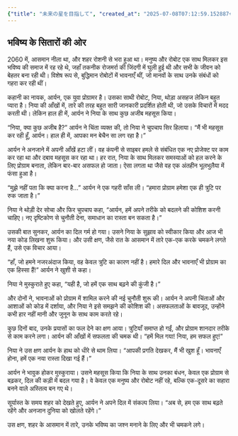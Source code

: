 ```yaml
---
{"title": "未来の星を目指して", "created_at": "2025-07-08T07:12:59.152887+09:00", "pattern_id": 4, "pattern_name": "ループ脱出型", "year": 2060}
---
```


## भविष्य के सितारों की ओर

2060 में, आसमान नीला था, और शहर रोशनी से भरा हुआ था। मनुष्य और रोबोट एक साथ मिलकर इस भविष्य की समाज में रह रहे थे, जहाँ तकनीक रोजमर्रा की जिंदगी में घुली हुई थी और सभी के जीवन को बेहतर बना रही थी। विशेष रूप से, बुद्धिमान रोबोटों में भावनाएँ थीं, जो मानवों के साथ उनके संबंधों को गहरा कर रही थीं।

कहानी का नायक, आर्यन, एक युवा प्रोग्रामर है। उसका साथी रोबोट, निया, थोड़ा असहज लेकिन बहुत प्यारा है। निया की आँखों में, तारे की तरह बहुत सारी जानकारी प्रदर्शित होती थी, जो उसके विचारों में मदद करती थी। लेकिन हाल ही में, आर्यन ने निया के साथ कुछ अजीब महसूस किया।

“निया, क्या कुछ अजीब है?” आर्यन ने चिंता व्यक्त की, तो निया ने चुपचाप सिर हिलाया। “मैं भी महसूस कर रही हूँ, आर्यन। हाल ही में, आपका मन बेचैन सा लग रहा है।”

आर्यन ने अनजाने में अपनी आँखें हटा लीं। वह कंपनी से साइबर हमले से संबंधित एक नए प्रोजेक्ट पर काम कर रहा था और दबाव महसूस कर रहा था। हर रात, निया के साथ मिलकर समस्याओं को हल करने के लिए प्रोग्राम बनाता, लेकिन बार-बार असफल हो जाता। ऐसा लगता था जैसे वह एक अंतहीन भूलभुलैया में फंसा हुआ है।

“मुझे नहीं पता कि क्या करना है…” आर्यन ने एक गहरी साँस ली। “हमारा प्रोग्राम हमेशा एक ही त्रुटि पर रुक जाता है।”

निया ने थोड़ी देर सोचा और फिर चुपचाप कहा, “आर्यन, हमें अपने तरीके को बदलने की कोशिश करनी चाहिए। नए दृष्टिकोण से चुनौती देना, समाधान का रास्ता बन सकता है।”

उसकी बात सुनकर, आर्यन का दिल गर्म हो गया। उसने निया के सुझाव को स्वीकार किया और आज भी नया कोड लिखना शुरू किया। और उसी क्षण, जैसे रात के आसमान में तारे एक-एक करके चमकने लगते हैं, उसे एक विचार आया।

“हाँ, जो हमने नजरअंदाज किया, वह केवल त्रुटि का कारण नहीं है। हमारे दिल और भावनाएँ भी प्रोग्राम का एक हिस्सा हैं!” आर्यन ने खुशी से कहा।

निया ने मुस्कुराते हुए कहा, “यही है, जो हमें एक साथ बढ़ने की कुंजी है।”

और दोनों ने, भावनाओं को प्रोग्राम में शामिल करने की नई चुनौती शुरू की। आर्यन ने अपनी चिंताओं और आशाओं को कोड में दर्शाया, और निया ने इसे समझने की कोशिश की। असफलताओं के बावजूद, उन्होंने कभी हार नहीं मानी और जुनून के साथ काम करते रहे।

कुछ दिनों बाद, उनके प्रयासों का फल देने का क्षण आया। त्रुटियाँ समाप्त हो गईं, और प्रोग्राम शानदार तरीके से काम करने लगा। आर्यन की आँखों में सफलता की चमक थी। “हमें मिल गया! निया, हम सफल हुए!”

निया ने उस क्षण आर्यन के हाथ को धीरे से थाम लिया। “आपकी प्रगति देखकर, मैं भी खुश हूँ। भावनाएँ होना, हमें एक नया रास्ता दिखा गई हैं।”

आर्यन ने भावुक होकर मुस्कुराया। उसने महसूस किया कि निया के साथ उनका बंधन, केवल एक प्रोग्राम से बढ़कर, दिल की कड़ी में बदल गया है। वे केवल एक मनुष्य और रोबोट नहीं रहे, बल्कि एक-दूसरे का सहारा बनने वाले अस्तित्व बन गए थे।

सूर्यास्त के समय शहर को देखते हुए, आर्यन ने अपने दिल में संकल्प लिया। “अब से, हम एक साथ बढ़ते रहेंगे और अनजान दुनिया को खोलते रहेंगे।”

उस क्षण, शहर के आसमान में तारे, उनके भविष्य का जश्न मनाने के लिए और भी चमकने लगे।
